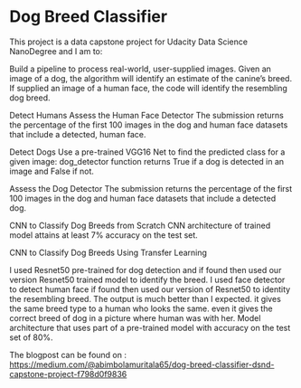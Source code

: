 # Dog Breed Classifier #

This project is a data capstone project for Udacity Data Science NanoDegree and I am to:

Build a pipeline to process real-world, user-supplied images.
Given an image of a dog, the algorithm will identify an estimate of the canine’s breed. If supplied an image of a human face, the code will identify the resembling dog breed.

Detect Humans
Assess the Human Face Detector The submission returns the percentage of the first 100 images in the dog and human face datasets that include a detected, human face.

Detect Dogs
Use a pre-trained VGG16 Net to find the predicted class for a given image: dog_detector function returns True if a dog is detected in an image and False if not.

Assess the Dog Detector The submission returns the percentage of the first 100 images in the dog and human face datasets that include a detected dog.

CNN to Classify Dog Breeds from Scratch
CNN architecture of trained model attains at least 7% accuracy on the test set.

CNN to Classify Dog Breeds Using Transfer Learning

I used Resnet50 pre-trained for dog detection and if found then used our version Resnet50 trained model to identify the breed.
I used face detector to detect human face if found then used our version of Resnet50 to identity the resembling breed.
The output is much better than I expected. it gives the same breed type to a human who looks the same. even it gives the correct breed of dog in a picture where human was with her.
Model architecture that uses part of a pre-trained model with accuracy on the test set of 80%.

The blogpost can be found on : https://medium.com/@abimbolamuritala65/dog-breed-classifier-dsnd-capstone-project-f798d0f9836

